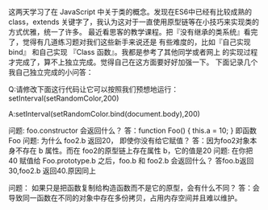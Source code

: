这两天学习了在 JavaScript 中关于类的概念。发现在ES6中已经有比较成熟的 class，extends
关键字了，我认为这对于一直使用原型链等在小技巧来实现类的方式优雅，统一了许多。
最近看思客的教学课程。把『没有继承的类系统』看完了，觉得有几道练习题对我们这些新手来说还是
有些难度的，比如『自己实现bind』 和自己实现 『Class 函数』。我都是参考了其他同学或者网上
的实现过程才完成了，算不上独立完成。觉得自己在这方面要好好加强一下。
下面记录几个我自己独立完成的小问答：

Q:请修改下面这行代码让它可以按照我们预想地运行：
setInterval(setRandomColor,200)

A:setInterval(setRandomColor.bind(document.body),200)



问题: foo.constructor 会返回什么？
答：function Foo() {
  this.a = 10;
}
即函数 Foo
问题: 为什么 foo2.b 返回20， 即使你没有给它赋值？
答：因为foo2对象本身不存在 b 属性。而在 foo2的原型链上存在属性 b，它的值是20
问题: 在你把 40 赋值给 Foo.prototype.b 之后，foo.b 和 foo2.b 会返回什么？
答foo.b返回30,foo2.b 返回40.原因同上

问题： 如果只是把函数复制给构造函数而不是它的原型，会有什么不同？
答：会导致同一函数在不同的对象中存在多份拷贝，占用内存空间并且难以维护。
